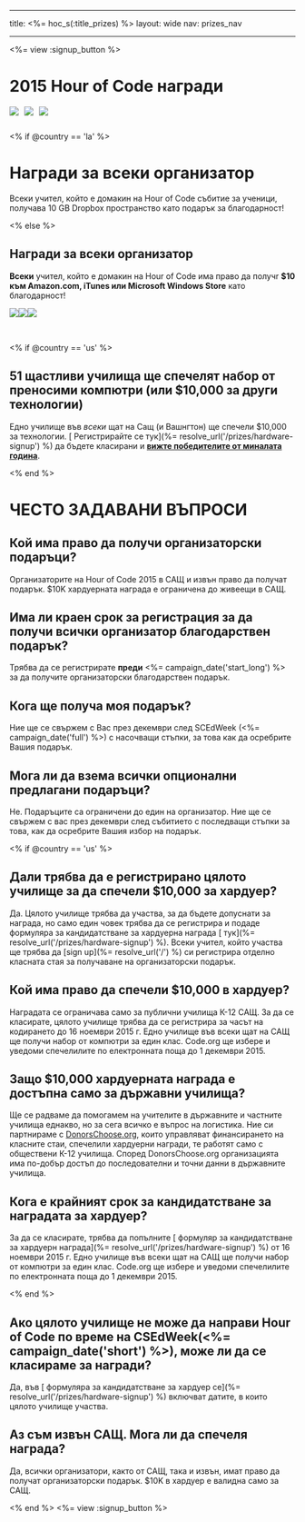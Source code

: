 * * *

title: <%= hoc_s(:title_prizes) %> layout: wide nav: prizes_nav

* * *

<%= view :signup_button %>

# 2015 Hour of Code награди

<img style="float: left; padding-right: 10px; padding-bottom: 10px;" src="/images/fill-260x200/prize1.jpg" />

<img style="float: left; padding-right: 10px; padding-bottom: 10px;" src="/images/fill-260x200/prize3.png" />

<img styel="float: left; padding-right: 10px; padding-bottom: 10px;" src="/images/fill-260x200/prize4.png" />

<p style="clear:both; height: 0px;">
  &nbsp;
</p>

<% if @country == 'la' %>

# Награди за всеки организатор

Всеки учител, който е домакин на Hour of Code събитие за ученици, получава 10 GB Dropbox пространство като подарък за благодарност!

<% else %>

## Награди за всеки организатор

**Всеки** учител, който е домакин на Hour of Code има право да получr **$10 към Amazon.com, iTunes или Microsoft Windows Store** като благодарност!

<img style="float:left;" src="/images/fit-130/amazon_giftcards.png" />

<img style="float:left;" src="/images/fit-130/apple_giftcards.png" />

<img styel="float:left;" src="/images/fit-130/microsoft_giftcards.png" />

<p style="clear:both">
  &nbsp;
</p>

<% if @country == 'us' %>

## 51 щастливи училища ще спечелят набор от преносими компютри (или $10,000 за други технологии)

Едно училище във *всеки* щат на Сащ (и Вашнгтон) ще спечели $10,000 за технологии. [ Регистрирайте се тук](%= resolve_url('/prizes/hardware-signup') %) да бъдете класирани и [ **вижте победителите от миналата година**](http://codeorg.tumblr.com/post/104109522378/prize-winners).

<% end %>

# ЧЕСТО ЗАДАВАНИ ВЪПРОСИ

## Кой има право да получи организаторски подаръци?

Организаторите на Hour of Code 2015 в САЩ и извън право да получат подарък. $10K хардуерната награда е ограничена до живеещи в САЩ.

## Има ли краен срок за регистрация за да получи всички организатор благодарствен подарък?

Трябва да се регистрирате **преди** <%= campaign_date('start_long') %> за да получите организаторски благодарствен подарък.

## Кога ще получа моя подарък?

Ние ще се свържем с Вас през декември след SCEdWeek (<%= campaign_date('full') %>) с насочващи стъпки, за това как да осребрите Вашия подарък.

## Мога ли да взема всички опционални предлагани подаръци?

Не. Подаръците са ограничени до един на организатор. Ние ще се свържем с вас през декември след събитието с последващи стъпки за това, как да осребрите Вашия избор на подарък.

<% if @country == 'us' %>

## Дали трябва да е регистрирано цялото училище за да спечели $10,000 за хардуер?

Да. Цялото училище трябва да участва, за да бъдете допуснати за награда, но само един човек трябва да се регистрира и подаде формуляра за кандидатстване за хардуерна награда [ тук](%= resolve_url('/prizes/hardware-signup') %). Всеки учител, който участва ще трябва да [sign up](%= resolve_url('/') %) си регистрира отделно класната стая за получаване на организаторски подарък.

## Кой има право да спечели $10,000 в хардуер?

Наградата се ограничава само за публични училища К-12 САЩ. За да се класирате, цялото училище трябва да се регистрира за часът на кодирането до 16 ноември 2015 г. Едно училище във всеки щат на САЩ ще получи набор от компютри за един клас. Code.org ще избере и уведоми спечелилите по електронната поща до 1 декември 2015.

## Защо $10,000 хардуерната награда е достъпна само за държавни училища?

Ще се радваме да помогамем на учителите в държавните и частните училища еднакво, но за сега всичко е въпрос на логистика. Ние си партнираме с [ DonorsChoose.org](http://donorschoose.org), които управляват финансирането на класните стаи, спечелили хардуерни награди, те работят само с обществени К-12 училища. Според DonorsChoose.org организацията има по-добър достъп до последователни и точни данни в държавните училища.

## Кога е крайният срок за кандидатстване за наградата за хардуер?

За да се класирате, трябва да попълните [ формуляр за кандидатстване за хардуерн награда](%= resolve_url('/prizes/hardware-signup') %) от 16 ноември 2015 г. Едно училище във всеки щат на САЩ ще получи набор от компютри за един клас. Code.org ще избере и уведоми спечелилите по електронната поща до 1 декември 2015.

<% end %>

## Ако цялото училище не може да направи Hour of Code по време на CSEdWeek(<%= campaign_date('short') %>), може ли да се класираме за награди?

Да, във [ формуляра за кандидатстване за хардуер се](%= resolve_url('/prizes/hardware-signup') %) включват датите, в които цялото училище участва.

## Аз съм извън САЩ. Мога ли да спечеля награда?

Да, всички организатори, както от САЩ, така и извън, имат право да получат организаторски подарък. $10K в хардуер е валидна само за САЩ.

<% end %> <%= view :signup_button %>